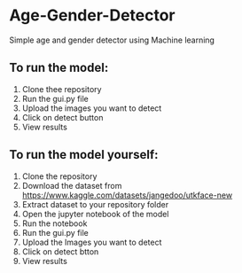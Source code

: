 # Age-Gender-Detector
Simple age and gender detector using Machine learning
## To run the model:
 1. Clone thee repository
 2. Run the gui.py file
 3. Upload the images you want to detect 
 4. Click on detect button
 5. View results
  

## To run the model yourself:
1.  Clone the repository
2.  Download the dataset from https://www.kaggle.com/datasets/jangedoo/utkface-new
3.  Extract dataset to your repository folder
4.  Open the jupyter notebook of the model
5.  Run the notebook
6.  Run the gui.py file
7.  Upload the Images you want to detect
8.  Click on detect btton
9.  View results
